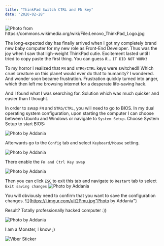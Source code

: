 ```yaml
---
title: "ThinkPad Switch CTRL and FN key"
date: "2020-02-28"
---
```


![](https://i.imgur.com/86RXy1V.jpg "Photo from https://commons.wikimedia.org/wiki/File:Lenovo_ThinkPad_Logo.jpg")

The long-expected day has finally arrived when I got my completely brand new baby computer for my new role as Front-End Developer. Thus was the joy when I saw that ligh-weight ThinkPad cutie. Excitement lasted until I tried to copy paste the first thing. You can guess it... <code>IT DID NOT WORK!</code> 

To my horror I realized that <code>FN</code> and <code>STRG/CTRL</code> keys were switched!! Which cruel creature on this planet would ever do that to humanity? I wondered. And wonder soon became frustration. Frustration quickly turned into anger, which then left me browsing internet for a desperate life-saving hack. 

And I found what I was searching for. Solution which was much quicker and easier than I thought.

In order to swap <code>FN</code> and <code>STRG/CTRL</code>, you will need to go to BIOS. In my dual operating system configuration, upon starting the computer I can choose between Ubuntu and Windows or navigate to <code>System Setup</code>. Choose System Setup to start BIOS:

![](https://i.imgur.com/fYkEih0.jpg "Photo by Addania")

Afterwards go to the <code>Config</code> tab and select <code>Keyboard/Mouse</code> setting.

![](https://i.imgur.com/FvQdpkx.jpg "Photo by Addania")

There enable the <code>Fn and Ctrl Key swap</code>

![](https://i.imgur.com/avrwWxq.jpg "Photo by Addania")

Then you can click <code>ESC</code> to exit this tab and navigate to <code>Restart</code> tab to select <code>Exit saving changes</code>
![](https://i.imgur.com/o6u7l7v.jpg "Photo by Addania")

You will obviously need to confirm that you want to save the configuration changes.
![](https://i.imgur.com/uIt2Pmu.jpg"Photo by Addania")

Result? Totally professionally hacked computer :)) 

![](https://i.imgur.com/38E4Bra.jpg "Photo by Addania")

I am a Monster, I know ;)

![](https://i.imgur.com/z81oGoW.png "Viber Sticker")